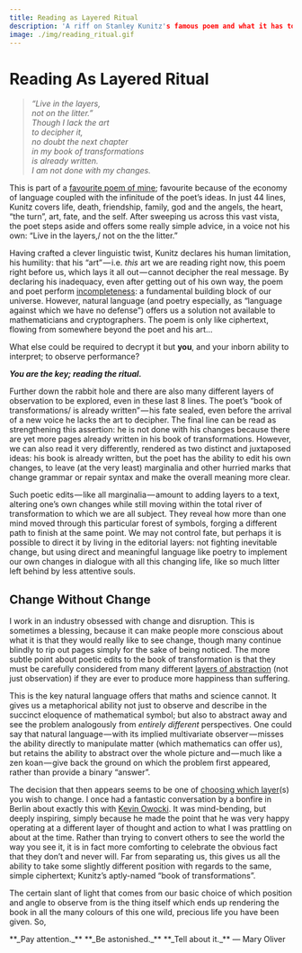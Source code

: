 ```yaml
---
title: Reading as Layered Ritual
description: 'A riff on Stanley Kunitz's famous poem and what it has to teach us about humility and limitation.'
image: ./img/reading_ritual.gif
---
```


# Reading As Layered Ritual

> _“Live in the layers,_   
> _not on the litter.”_  
> _Though I lack the art_  
> _to decipher it,_  
> _no doubt the next chapter_  
> _in my book of transformations_  
> _is already written._  
> _I am not done with my changes._

This is part of a [favourite poem of mine](https://www.poetryfoundation.org/poems/54897/the-layers); favourite because of the economy of language coupled with the infinitude of the poet’s ideas. In just 44 lines, Kunitz covers life, death, friendship, family, god and the angels, the heart, “the turn”, art, fate, and the self. After sweeping us across this vast vista, the poet steps aside and offers some really simple advice, in a voice not his own: “Live in the layers,/ not on the the litter.”

Having crafted a clever linguistic twist, Kunitz declares his human limitation, his humility: that his “art” — i.e. _this_ art we are reading right now, this poem right before us, which lays it all out — cannot decipher the real message. By declaring his inadequacy, even after getting out of his own way, the poem and poet perform [incompleteness](https://en.wikipedia.org/wiki/G%C3%B6del%27s_incompleteness_theorems): a fundamental building block of our universe. However, natural language (and poetry especially, as “language against which we have no defense”) offers us a solution not available to mathematicians and cryptographers. The poem is only like ciphertext, flowing from somewhere beyond the poet and his art…

What else could be required to decrypt it but **you**, and your inborn ability to interpret; to observe performance? 

**_You are the key; reading the ritual._**

Further down the rabbit hole and there are also many different layers of observation to be explored, even in these last 8 lines. The poet’s “book of transformations/ is already written” — his fate sealed, even before the arrival of a new voice he lacks the art to decipher. The final line can be read as strengthening this assertion: he is not done with his changes because there are yet more pages already written in his book of transformations. However, we can also read it very differently, rendered as two distinct and juxtaposed ideas: his book is already written, but the poet has the ability to edit his own changes, to leave (at the very least) marginalia and other hurried marks that change grammar or repair syntax and make the overall meaning more clear.

Such poetic edits — like all marginalia — amount to adding layers to a text, altering one’s own changes while still moving within the total river of transformation to which we are all subject. They reveal how more than one mind moved through this particular forest of symbols, forging a different path to finish at the same point. We may not control fate, but perhaps it is possible to direct it by living in the editorial layers: not fighting inevitable change, but using direct and meaningful language like poetry to implement our own changes in dialogue with all this changing life, like so much litter left behind by less attentive souls.

## Change Without Change

I work in an industry obsessed with change and disruption. This is sometimes a blessing, because it can make people more conscious about what it is that they would really like to see change, though many continue blindly to rip out pages simply for the sake of being noticed. The more subtle point about poetic edits to the book of transformation is that they must be carefully considered from many different [layers of abstraction](http://worrydream.com/#!2/LadderOfAbstraction) (not just observation) if they are ever to produce more happiness than suffering.

This is the key natural language offers that maths and science cannot. It gives us a metaphorical ability not just to observe and describe in the succinct eloquence of mathematical symbol; but also to abstract away and see the problem analogously from _entirely different_ perspectives. One could say that natural language — with its implied multivariate observer — misses the ability directly to manipulate matter (which mathematics can offer us), but retains the ability to abstract over the whole picture and — much like a zen koan — give back the ground on which the problem first appeared, rather than provide a binary “answer”.

The decision that then appears seems to be one of [choosing which layer](https://www.brainpickings.org/2019/02/20/thoreau-social-change/)(s) you wish to change. I once had a fantastic conversation by a bonfire in Berlin about exactly this with [Kevin Owocki](https://twitter.com/owocki). It was mind-bending, but deeply inspiring, simply because he made the point that he was very happy operating at a different layer of thought and action to what I was prattling on about at the time. Rather than trying to convert others to see the world the way you see it, it is in fact more comforting to celebrate the obvious fact that they don’t and never will. Far from separating us, this gives us all the ability to take some slightly different position with regards to the same, simple ciphertext; Kunitz’s aptly-named “book of transformations”.

The certain slant of light that comes from our basic choice of which position and angle to observe from is the thing itself which ends up rendering the book in all the many colours of this one wild, precious life you have been given. So,

<div markdown="1" class="center-quote">
**_Pay attention._**    
**_Be astonished._**   
**_Tell about it._**   
— Mary Oliver
</div>